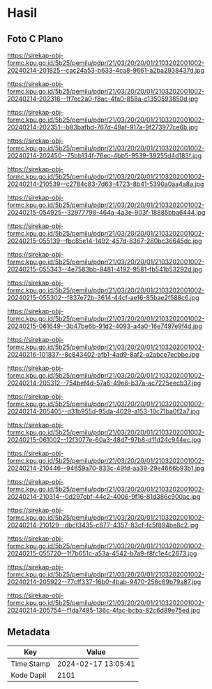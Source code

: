 # Hasil

## Foto C Plano

https://sirekap-obj-formc.kpu.go.id/5b25/pemilu/pdpr/21/03/20/20/01/2103202001002-20240214-201825--cac24a53-b633-4ca8-9661-a2ba2938437d.jpg

https://sirekap-obj-formc.kpu.go.id/5b25/pemilu/pdpr/21/03/20/20/01/2103202001002-20240214-202316--1f7ec2a0-f8ac-4fa0-858a-c1350593850d.jpg

https://sirekap-obj-formc.kpu.go.id/5b25/pemilu/pdpr/21/03/20/20/01/2103202001002-20240214-202351--b83bafbd-767d-49af-917a-9f273977ce6b.jpg

https://sirekap-obj-formc.kpu.go.id/5b25/pemilu/pdpr/21/03/20/20/01/2103202001002-20240214-202450--75bb134f-76ec-4bb5-9539-39255d4d183f.jpg

https://sirekap-obj-formc.kpu.go.id/5b25/pemilu/pdpr/21/03/20/20/01/2103202001002-20240214-210539--c2784c83-7d63-4723-8b41-5390a0aa4a8a.jpg

https://sirekap-obj-formc.kpu.go.id/5b25/pemilu/pdpr/21/03/20/20/01/2103202001002-20240215-054925--32977798-464a-4a3e-903f-18885bba6444.jpg

https://sirekap-obj-formc.kpu.go.id/5b25/pemilu/pdpr/21/03/20/20/01/2103202001002-20240215-055139--fbc85e14-1492-457d-8367-280bc36645dc.jpg

https://sirekap-obj-formc.kpu.go.id/5b25/pemilu/pdpr/21/03/20/20/01/2103202001002-20240215-055343--4e7583bb-9481-4192-9581-fb541b53292d.jpg

https://sirekap-obj-formc.kpu.go.id/5b25/pemilu/pdpr/21/03/20/20/01/2103202001002-20240215-055302--f837e72b-3614-44cf-ae16-85bae2f588c6.jpg

https://sirekap-obj-formc.kpu.go.id/5b25/pemilu/pdpr/21/03/20/20/01/2103202001002-20240215-061649--3b47be6b-91d2-4093-a4a0-16e7497e9f4d.jpg

https://sirekap-obj-formc.kpu.go.id/5b25/pemilu/pdpr/21/03/20/20/01/2103202001002-20240216-101837--8c843402-afb1-4ad9-8af2-a2abce7ecbbe.jpg

https://sirekap-obj-formc.kpu.go.id/5b25/pemilu/pdpr/21/03/20/20/01/2103202001002-20240214-205312--754bef4d-57a6-49e6-b37a-ac7225eecb37.jpg

https://sirekap-obj-formc.kpu.go.id/5b25/pemilu/pdpr/21/03/20/20/01/2103202001002-20240214-205405--d31b955d-95da-4029-a153-10c71ba0f2a7.jpg

https://sirekap-obj-formc.kpu.go.id/5b25/pemilu/pdpr/21/03/20/20/01/2103202001002-20240215-061002--12f3077e-60a3-48d7-97b8-d11d24c944ec.jpg

https://sirekap-obj-formc.kpu.go.id/5b25/pemilu/pdpr/21/03/20/20/01/2103202001002-20240214-210446--94659a70-833c-49fd-aa39-29e4666b93b1.jpg

https://sirekap-obj-formc.kpu.go.id/5b25/pemilu/pdpr/21/03/20/20/01/2103202001002-20240214-210314--0d297cbf-44c2-4006-9f16-81d386c900ac.jpg

https://sirekap-obj-formc.kpu.go.id/5b25/pemilu/pdpr/21/03/20/20/01/2103202001002-20240214-210129--dbcf3435-c877-4357-83cf-fc5f894be8c2.jpg

https://sirekap-obj-formc.kpu.go.id/5b25/pemilu/pdpr/21/03/20/20/01/2103202001002-20240215-055720--1f7b651c-a53a-4542-b7a9-f8fc1e4c2673.jpg

https://sirekap-obj-formc.kpu.go.id/5b25/pemilu/pdpr/21/03/20/20/01/2103202001002-20240214-205922--77cff337-16b0-4bab-9470-256c69b79a87.jpg

https://sirekap-obj-formc.kpu.go.id/5b25/pemilu/pdpr/21/03/20/20/01/2103202001002-20240214-205754--f1da7495-136c-4fac-bcba-82c6d89e75ed.jpg


## Metadata

| Key        | Value               |
| ---------- | ------------------- |
| Time Stamp | 2024-02-17 13:05:41 |
| Kode Dapil | 2101                |



